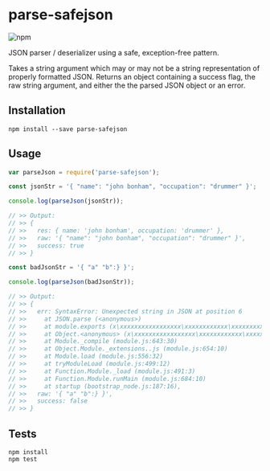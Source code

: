 # parse-safejson

![npm](https://img.shields.io/npm/v/parse-safejson.svg?style=flat-square)

JSON parser / deserializer using a safe, exception-free pattern.

Takes a string argument which may or may not be a string representation of properly formatted JSON.  Returns an object containing a success flag, the raw string argument, and either the the parsed JSON object or an error.

## Installation
`npm install --save parse-safejson`

## Usage
```javascript
var parseJson = require('parse-safejson');

const jsonStr = '{ "name": "john bonham", "occupation": "drummer" }';

console.log(parseJson(jsonStr));

// >> Output:
// >> {
// >>   res: { name: 'john bonham', occupation: 'drummer' },
// >>   raw: '{ "name": "john bonham", "occupation": "drummer" }',
// >>   success: true
// >> }

const badJsonStr = '{ "a" "b":} }';

console.log(parseJson(badJsonStr));

// >> Output:
// >> {
// >>   err: SyntaxError: Unexpected string in JSON at position 6
// >>     at JSON.parse (<anonymous>)
// >>     at module.exports (x\xxxxxxxxxxxxxxxxx\xxxxxxxxxxxx\xxxxxxxxx.js:4:17)
// >>     at Object.<anonymous> (x\xxxxxxxxxxxxxxxxx\xxxxxxxxxxxx\xxxxxxxxx.js:11:10)
// >>     at Module._compile (module.js:643:30)
// >>     at Object.Module._extensions..js (module.js:654:10)
// >>     at Module.load (module.js:556:32)
// >>     at tryModuleLoad (module.js:499:12)
// >>     at Function.Module._load (module.js:491:3)
// >>     at Function.Module.runMain (module.js:684:10)
// >>     at startup (bootstrap_node.js:187:16),
// >>   raw: '{ "a" "b":} }',
// >>   success: false
// >> }

```

## Tests
```
npm install
npm test
```

